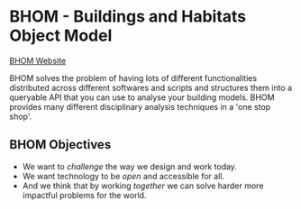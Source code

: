 # BHOM - Buildings and Habitats Object Model

[BHOM Website](https://bhom.xyz/)

BHOM solves the problem of having lots of different functionalities distributed across different softwares and scripts and structures them into a queryable API that you can use to analyse your building models. BHOM provides many different disciplinary analysis techniques in a 'one stop shop'.

## BHOM Objectives
* We want to *challenge* the way we design and work today.
* We want technology to be *open* and accessible for all.
* And we think that by working *together* we can solve harder more impactful problems for the world.
